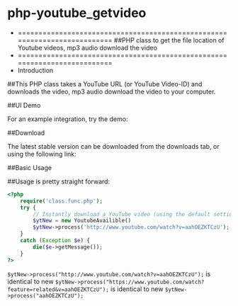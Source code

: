 # php-youtube_getvideo
 *  ==========================================================================
##PHP class to get the file location of Youtube videos, mp3 audio download the video
 *  ==========================================================================
 *  Introduction

##This PHP class takes a YouTube URL (or YouTube Video-ID) and downloads the video, mp3 audio download the video to your computer.

##UI Demo

For an example integration, try the demo:

##Download

The latest stable version can be downloaded from the downloads tab, or using the following link:

##Basic Usage

##Usage is pretty straight forward:
```php
<?php
    require('class.func.php');
    try {
        // Instantly download a YouTube video (using the default settings).
        $ytNew = new YoutubeAvailible()
        $ytNew->process('http://www.youtube.com/watch?v=aahOEZKTCzU');
    }
    catch (Exception $e) {
        die($e->getMessage());
    }
?>
```
`$ytNew->process("http://www.youtube.com/watch?v=aahOEZKTCzU");` is identical to new `$ytNew->process("https://www.youtube.com/watch?feature=related&v=aahOEZKTCzU");` is identical to new `$ytNew->process("aahOEZKTCzU");`
